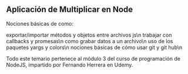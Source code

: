 ## Aplicación de Multiplicar en Node

Nociones básicas de como:

exportar/importar métodos y objetos entre archivos js\n
trabajar con callbacks y promesas\n
como grabar datos a un archivo\n
uso de los paquetes yargs y colors\n
nociones básicas de cómo usar git y git hub\n

Todo este temario pertenece al módulo 3 del curso de programación de NodeJS, impartido por Fernando Herrera en Udemy.